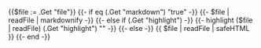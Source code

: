 
{{$file := .Get "file"}}
{{- if eq (.Get "markdown") "true" -}}
{{- $file  | readFile | markdownify -}}
{{- else if  (.Get "highlight") -}}
{{-  highlight ($file  | readFile) (.Get "highlight") "" -}}
{{- else -}}
{{ $file  | readFile | safeHTML }}
{{- end -}}
